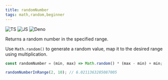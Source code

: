 ```yaml
---
title: randomNumber
tags: math,random,beginner
---
```


![TS](https://img.shields.io/badge/supports-typescript-blue.svg?style=flat-square)
![JS](https://img.shields.io/badge/supports-javascript-yellow.svg?style=flat-square)
![Deno](https://img.shields.io/badge/supports-deno-green.svg?style=flat-square)

Returns a random number in the specified range.

Use `Math.random()` to generate a random value, map it to the desired range using multiplication.

```ts
const randomNumber = (min, max) => Math.random() * (max - min) + min;
```

```ts
randomNumberInRange(2, 10); // 6.0211363285087005
```
